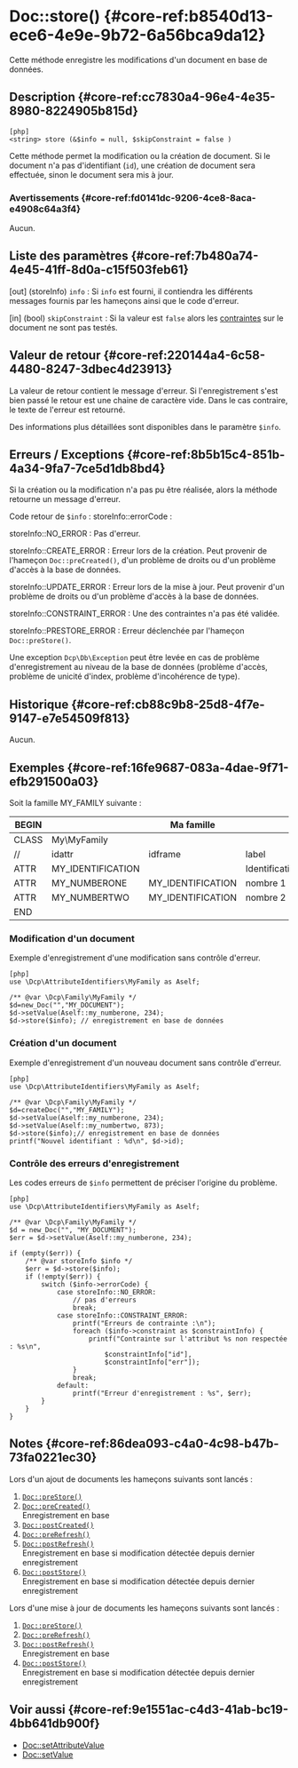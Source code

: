 # Doc::store() {#core-ref:b8540d13-ece6-4e9e-9b72-6a56bca9da12}

<div class="short-description">
Cette méthode enregistre les modifications d'un document en base de données.
</div>



## Description {#core-ref:cc7830a4-96e4-4e35-8980-8224905b815d}

    [php]
    <string> store (&$info = null, $skipConstraint = false )

Cette méthode permet la modification ou la création de document. Si le document
n'a pas d'identifiant (`id`), une création de document sera effectuée, sinon le
document sera mis à jour.

### Avertissements {#core-ref:fd0141dc-9206-4ce8-8aca-e4908c64a3f4}

Aucun.

## Liste des paramètres {#core-ref:7b480a74-4e45-41ff-8d0a-c15f503feb61}

[out] (storeInfo) `info`
:   Si `info` est fourni, il contiendra les différents messages fournis par les
    hameçons ainsi que le code d'erreur.

[in] (bool) `skipConstraint`
:   Si la valeur est `false` alors les [contraintes][contraintes] sur le 
    document ne sont pas testés.


## Valeur de retour {#core-ref:220144a4-6c58-4480-8247-3dbec4d23913}

La valeur de retour contient le message d'erreur.
Si l'enregistrement s'est bien passé le retour est une chaine de caractère vide.
Dans le cas contraire, le texte de l'erreur est retourné.

Des informations plus détaillées sont disponibles dans le paramètre `$info`.

## Erreurs / Exceptions {#core-ref:8b5b15c4-851b-4a34-9fa7-7ce5d1db8bd4}

Si la création ou la modification n'a pas pu être réalisée, alors la méthode
retourne un message d'erreur.

Code retour de `$info` : storeInfo::errorCode :

storeInfo::NO_ERROR
:   Pas d'erreur.

storeInfo::CREATE_ERROR
:   Erreur lors de la création. Peut provenir de l'hameçon 
    `Doc::preCreated()`, d'un problème de droits ou d'un problème d'accès à
    la base de données.

storeInfo::UPDATE_ERROR
:   Erreur lors de la mise à jour.  Peut provenir d'un problème de droits 
    ou d'un problème d'accès à la base de données.

storeInfo::CONSTRAINT_ERROR
:   Une des contraintes n'a pas été validée.

storeInfo::PRESTORE_ERROR
:   Erreur déclenchée par l'hameçon `Doc::preStore()`.

Une exception `Dcp\Db\Exception` peut être levée en cas de problème
d'enregistrement au niveau de la base de données (problème d'accès, problème de
unicité d'index, problème d'incohérence de type).

## Historique {#core-ref:cb88c9b8-25d8-4f7e-9147-e7e54509f813}

Aucun.

## Exemples {#core-ref:16fe9687-083a-4dae-9f71-efb291500a03}

Soit la famille MY_FAMILY suivante :


| BEGIN |                   |     Ma famille    |                |     | MYFAMILY |       |     |     |
| ----- | ----------------- | ----------------- | -------------- | --- | -------- | ----- | --- | --- |
| CLASS | My\MyFamily       |                   |                |     |          |       |     |     |
| //    | idattr            | idframe           | label          | T   | A        | type  | ord | vis |
| ATTR  | MY_IDENTIFICATION |                   | Identification | N   | N        | frame | 10  | W   |
| ATTR  | MY_NUMBERONE      | MY_IDENTIFICATION | nombre 1       | Y   | N        | int   | 20  | W   |
| ATTR  | MY_NUMBERTWO      | MY_IDENTIFICATION | nombre 2       | N   | N        | int   | 30  | W   |
| END   |                   |                   |                |     |          |       |     |     |


### Modification d'un document 

Exemple d'enregistrement d'une modification sans contrôle d'erreur.

    [php]
    use \Dcp\AttributeIdentifiers\MyFamily as Aself;
    
    /** @var \Dcp\Family\MyFamily */
    $d=new_Doc("","MY_DOCUMENT");
    $d->setValue(Aself::my_numberone, 234);
    $d->store($info); // enregistrement en base de données


### Création d'un document 

Exemple d'enregistrement d'un nouveau document sans contrôle d'erreur.

    [php]
    use \Dcp\AttributeIdentifiers\MyFamily as Aself;
    
    /** @var \Dcp\Family\MyFamily */
    $d=createDoc("","MY_FAMILY");
    $d->setValue(Aself::my_numberone, 234);
    $d->setValue(Aself::my_numbertwo, 873);
    $d->store($info);// enregistrement en base de données
    printf("Nouvel identifiant : %d\n", $d->id);

### Contrôle des erreurs d'enregistrement

Les codes erreurs de `$info` permettent de préciser l'origine du problème.

    [php]
    use \Dcp\AttributeIdentifiers\MyFamily as Aself;
    
    /** @var \Dcp\Family\MyFamily */
    $d = new_Doc("", "MY_DOCUMENT");
    $err = $d->setValue(Aself::my_numberone, 234);
    
    if (empty($err)) {
        /** @var storeInfo $info */
        $err = $d->store($info);
        if (!empty($err)) {
            switch ($info->errorCode) {
                case storeInfo::NO_ERROR:
                    // pas d'erreurs
                    break;
                case storeInfo::CONSTRAINT_ERROR:
                    printf("Erreurs de contrainte :\n");
                    foreach ($info->constraint as $constraintInfo) {
                        printf("Contrainte sur l'attribut %s non respectée : %s\n", 
                            $constraintInfo["id"], 
                            $constraintInfo["err"]);
                    }
                    break;
                default:
                    printf("Erreur d'enregistrement : %s", $err);
            }
        }
    }

## Notes {#core-ref:86dea093-c4a0-4c98-b47b-73fa0221ec30}

Lors d'un ajout de documents les hameçons suivants sont lancés :

1.  [`Doc::preStore()`][docprestore]
1.  [`Doc::preCreated()`][docprecreated]  
    Enregistrement en base
1.  [`Doc::postCreated()`][docpostcreated]
1.  [`Doc::preRefresh()`][docprerefresh]
1.  [`Doc::postRefresh()`][docpostrefresh]  
    Enregistrement en base si modification détectée depuis dernier enregistrement
1.  [`Doc::postStore()`][docpoststore]  
    Enregistrement en base si modification détectée depuis dernier enregistrement

Lors d'une mise à jour de documents les hameçons suivants sont lancés :


1.  [`Doc::preStore()`][docprestore]
1.  [`Doc::preRefresh()`][docprerefresh]
1.  [`Doc::postRefresh()`][docpostrefresh]  
    Enregistrement en base
1.  [`Doc::postStore()`][docpoststore]  
    Enregistrement en base si modification détectée depuis dernier enregistrement

## Voir aussi {#core-ref:9e1551ac-c4d3-41ab-bc19-4bb641db900f}

*   [Doc::setAttributeValue][docsetattrvalue]
*   [Doc::setValue][docsetvalue]

<!-- links -->
[docstore]:         #core-ref:b8540d13-ece6-4e9e-9b72-6a56bca9da12
[docpostcreated]:   #core-ref:b8f80e6b-a374-4bf4-bc76-47290cd69c45 "Hameçon Doc::postCreated()"
[docpoststore]:     #core-ref:99520a31-0aef-4bc6-b20a-114737059d17 "Hameçon Doc::postStore()"
[docprestore]:      #core-ref:3517da95-82fe-4adb-8bc4-ef49ca55edb0 "Hameçon Doc::preStore()"
[docprecreated]:    #core-ref:e85aa9d4-5e62-4a60-9d1c-f60433301747 "Hameçon Doc::preCreated()"
[docprerefresh]:    #core-ref:580d6be1-6b6a-439b-abd7-34b26cfaf2e5 "Hameçon Doc::preRefresh()"
[docpostrefresh]:   #core-ref:9352c534-3691-41e3-b293-599db8e9a4fd "Hameçon Doc::postRefresh()"
[contraintes]:      #core-ref:7b41906b-f199-41a4-94df-33b9ad34153b
[docaddrevision]:   #core-ref:882e3730-0483-4dbc-9b9d-0d0b5cc31d38
[docsetvalue]:      #core-ref:febc397f-e629-4d47-955d-27cab8f4ed2f
[docsetattrvalue]:  #core-ref:1e766800-b2e1-462b-9793-b0261ede8677